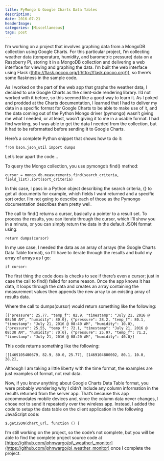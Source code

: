 ```yaml
---
title: PyMongo & Google Charts Data Tables
description: 
date: 2016-07-21
headerImage: 
categories: [Miscellaneous]
tags: post
---
```


I’m working on a project that involves graphing data from a MongoDB collection using Google Charts. For this particular project, I’m collecting weather data (temperature, humidity, and barometric pressure) data on a Raspberry Pi, storing it in a MongoDB collection and delivering a web interface for viewing and graphing the data. I’m built the web interface using Flask ([http://flask.pocoo.org/](http://flask.pocoo.org/)), so there’s some flaskness in the sample code.

As I worked on the part of the web app that graphs the weather data, I decided to use Google Charts as the client-side rendering library. I’d not worked with it before, so this seemed like a good way to learn it. As I poked and prodded at the Charts documentation, I learned that I had to deliver my data in a specific format for Google Charts to be able to make use of it, and the data coming out of the Python Mongo driver (pymongo) wasn’t giving me what I needed, or at least, wasn’t giving it to me in a usable format. I had find working, so I was able to get the data I needed from the collection, but it had to be reformatted before sending it to Google Charts.

Here’s a complete Python snippet that shows how to do it:

    from bson.json_util import dumps

Let’s tear apart the code…

To query the Mongo collection, you use pymongo’s find() method:

    cursor = mongo.db.measurements.find(search_criteria, field_list).sort(sort_criteria)

In this case, I pass in a Python object describing the search criteria, {} to get all documents for example, which fields I want returned and a specific sort order. I’m not going to describe each of those as the Pymongo documentation describes them pretty well.

The call to find() returns a cursor, basically a pointer to a result set. To process the results, you can iterate through the cursor, which I’ll show you in a minute, or you can simply return the data in the default JSON format using:

    return dumps(cursor)

In my use case, I needed the data as an array of arrays (the Google Charts Data Table format), so I’ll have to iterate through the results and build my array of arrays as I go:

    if cursor:

The first thing the code does is checks to see if there’s even a cursor; just in case the call to find() failed for some reason. Once the app knows it has data, it loops through the data and creates an array containing the measurement values then appends the new array to an existing array of results data.

Where the call to dumps(cursor) would return something like the following:

    [{"pressure": 25.77, "temp_f": 82.9, "timestamp": "July 21, 2016 @ 08:50 AM", "humidity": 80.0}, {"pressure": 28.2, "temp_f": 80.1, "timestamp": "July 21, 2016 @ 08:40 AM", "humidity": 10.0}, {"pressure": 25.55, "temp_f": 72.1, "timestamp": "July 21, 2016 @ 08:30 AM", "humidity": 70.0}, {"pressure": 25.97, "temp_f": 71.2, "timestamp": "July 21, 2016 @ 08:20 AM", "humidity": 40.0}]

This code returns something like the following:

    [[1469105400679, 82.9, 80.0, 25.77], [1469104800002, 80.1, 10.0, 28.2],

Although I am taking a little liberty with the time format, the examples are just examples of format, not real data.

Now, if you know anything about Google Charts Data Table format, you were probably wondering why I didn’t include any column information in the results returned from the server app. That’s because this app accommodates mobile devices and, since the column data never changes, I chose not to send it repeatedly over the wireless app. Instead, I added the code to setup the data table on the client application in the following JavaScript code:

    $.getJSON(chart_url, function () {

I’m still working on the project, so the code’s not complete, but you will be able to find the complete project source code at [https://github.com/johnwargo/pi\_weather\_monitor](https://github.com/johnwargo/pi_weather_monitor) once I complete the project.
